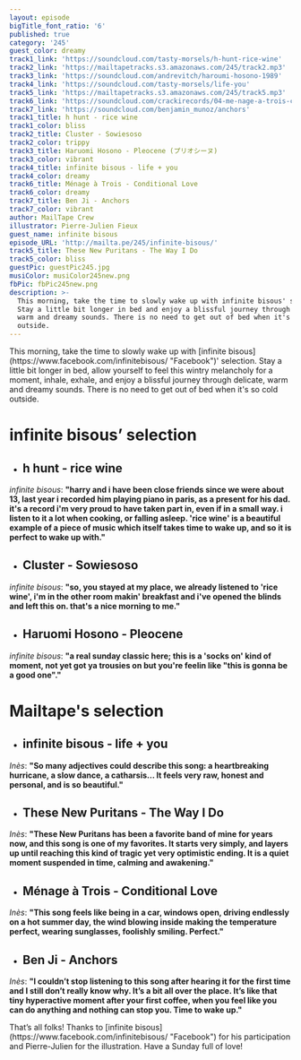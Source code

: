 ```yaml
---
layout: episode
bigTitle_font_ratio: '6'
published: true
category: '245'
guest_color: dreamy
track1_link: 'https://soundcloud.com/tasty-morsels/h-hunt-rice-wine'
track2_link: 'https://mailtapetracks.s3.amazonaws.com/245/track2.mp3'
track3_link: 'https://soundcloud.com/andrevitch/haroumi-hosono-1989'
track4_link: 'https://soundcloud.com/tasty-morsels/life-you'
track5_link: 'https://mailtapetracks.s3.amazonaws.com/245/track5.mp3'
track6_link: 'https://soundcloud.com/crackirecords/04-me-nage-a-trois-conditional'
track7_link: 'https://soundcloud.com/benjamin_munoz/anchors'
track1_title: h hunt - rice wine
track1_color: bliss
track2_title: Cluster - Sowiesoso
track2_color: trippy
track3_title: Haruomi Hosono - Pleocene (プリオシーヌ)
track3_color: vibrant
track4_title: infinite bisous - life + you
track4_color: dreamy
track6_title: Ménage à Trois - Conditional Love
track6_color: dreamy
track7_title: Ben Ji - Anchors
track7_color: vibrant
author: MailTape Crew
illustrator: Pierre-Julien Fieux
guest_name: infinite bisous
episode_URL: 'http://mailta.pe/245/infinite-bisous/'
track5_title: These New Puritans - The Way I Do
track5_color: bliss
guestPic: guestPic245.jpg
musiColor: musiColor245new.png
fbPic: fbPic245new.png
description: >-
  This morning, take the time to slowly wake up with infinite bisous' selection.
  Stay a little bit longer in bed and enjoy a blissful journey through delicate,
  warm and dreamy sounds. There is no need to get out of bed when it's so cold
  outside.
---
```

<p id="introduction">This morning, take the time to slowly wake up with [infinite bisous](https://www.facebook.com/infinitebisous/ "Facebook")' selection. Stay a little bit longer in bed, allow yourself to feel this wintry melancholy for a moment, inhale, exhale, and enjoy a blissful journey through delicate, warm and dreamy sounds. There is no need to get out of bed when it's so cold outside.</p>



# **infinite bisous’ selection**

+ ## h hunt - rice wine
_infinite bisous_: **"**harry and i have been close friends since we were about 13, last year i recorded him playing piano in paris, as a present for his dad. it's a record i'm very proud to have taken part in, even if in a small way. i listen to it a lot when cooking, or falling asleep. 'rice wine' is a beautiful example of a piece of music which itself takes time to wake up, and so it is perfect to wake up with.**"**

+ ## Cluster - Sowiesoso
_infinite bisous_: **"**so, you stayed at my place, we already listened to 'rice wine', i'm in the other room makin' breakfast and i've opened the blinds and left this on. that's a nice morning to me.**"**

+ ## Haruomi Hosono - Pleocene
_infinite bisous_: **"**a real sunday classic here; this is a 'socks on' kind of moment, not yet got ya trousies on but you're feelin like "this is gonna be a good one".**"**


# Mailtape's selection

+ ## infinite bisous - life + you
_Inès_: **"**So many adjectives could describe this song: a heartbreaking hurricane, a slow dance, a catharsis... It feels very raw, honest and personal, and is so beautiful.**"**

+ ## These New Puritans - The Way I Do
_Inès_: **"**These New Puritans has been a favorite band of mine for years now, and this song is one of my favorites. It starts very simply, and layers up until reaching this kind of tragic yet very optimistic ending. It is a quiet moment suspended in time, calming and awakening.**"**


+ ## Ménage à Trois - Conditional Love
_Inès_: **"**This song feels like being in a car, windows open, driving endlessly on a hot summer day, the wind blowing inside making the temperature perfect, wearing sunglasses, foolishly smiling. Perfect.**"**

+ ## Ben Ji - Anchors
_Inès_: **"**I couldn’t stop listening to this song after hearing it for the first time and I still don’t really know why. It’s a bit all over the place. It’s like that tiny hyperactive moment after your first coffee, when you feel like you can do anything and nothing can stop you. Time to wake up.**"**


<p id="outroduction">That’s all folks! Thanks to [infinite bisous](https://www.facebook.com/infinitebisous/ "Facebook") for his participation and Pierre-Julien for the illustration. Have a Sunday full of love! </p>
